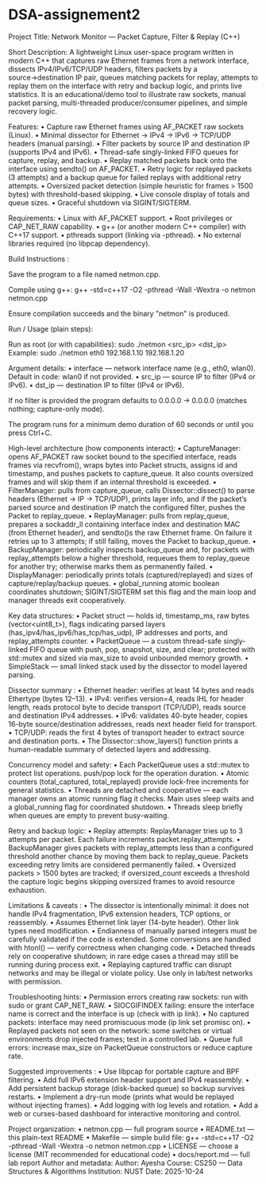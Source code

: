 # DSA-assignement2
Project Title:
Network Monitor — Packet Capture, Filter & Replay (C++)

Short Description:
A lightweight Linux user-space program written in modern C++ that captures raw Ethernet frames from a network interface, dissects IPv4/IPv6/TCP/UDP headers, filters packets by a source→destination IP pair, queues matching packets for replay, attempts to replay them on the interface with retry and backup logic, and prints live statistics. It is an educational/demo tool to illustrate raw sockets, manual packet parsing, multi-threaded producer/consumer pipelines, and simple recovery logic.

Features:
• Capture raw Ethernet frames using AF_PACKET raw sockets (Linux).
• Minimal dissector for Ethernet → IPv4 → IPv6 → TCP/UDP headers (manual parsing).
• Filter packets by source IP and destination IP (supports IPv4 and IPv6).
• Thread-safe singly-linked FIFO queues for capture, replay, and backup.
• Replay matched packets back onto the interface using sendto() on AF_PACKET.
• Retry logic for replayed packets (3 attempts) and a backup queue for failed replays with additional retry attempts.
• Oversized packet detection (simple heuristic for frames > 1500 bytes) with threshold-based skipping.
• Live console display of totals and queue sizes.
• Graceful shutdown via SIGINT/SIGTERM.

Requirements:
• Linux with AF_PACKET support.
• Root privileges or CAP_NET_RAW capability.
• g++ (or another modern C++ compiler) with C++17 support.
• pthreads support (linking via -pthread).
• No external libraries required (no libpcap dependency).

Build Instructions :

Save the program to a file named netmon.cpp.

Compile using g++: g++ -std=c++17 -O2 -pthread -Wall -Wextra -o netmon netmon.cpp

Ensure compilation succeeds and the binary "netmon" is produced.

Run / Usage (plain steps):

Run as root (or with capabilities): sudo ./netmon <interface> <src_ip> <dst_ip>
Example: sudo ./netmon eth0 192.168.1.10 192.168.1.20

Argument details:
• interface — network interface name (e.g., eth0, wlan0). Default in code: wlan0 if not provided.
• src_ip — source IP to filter (IPv4 or IPv6).
• dst_ip — destination IP to filter (IPv4 or IPv6).

If no filter is provided the program defaults to 0.0.0.0 -> 0.0.0.0 (matches nothing; capture-only mode).

The program runs for a minimum demo duration of 60 seconds or until you press Ctrl+C.

High-level architecture (how components interact):
• CaptureManager: opens AF_PACKET raw socket bound to the specified interface, reads frames via recvfrom(), wraps bytes into Packet structs, assigns id and timestamp, and pushes packets to capture_queue. It also counts oversized frames and will skip them if an internal threshold is exceeded.
• FilterManager: pulls from capture_queue, calls Dissector::dissect() to parse headers (Ethernet → IP → TCP/UDP), prints layer info, and if the packet’s parsed source and destination IP match the configured filter, pushes the Packet to replay_queue.
• ReplayManager: pulls from replay_queue, prepares a sockaddr_ll containing interface index and destination MAC (from Ethernet header), and sendto()s the raw Ethernet frame. On failure it retries up to 3 attempts; if still failing, moves the Packet to backup_queue.
• BackupManager: periodically inspects backup_queue and, for packets with replay_attempts below a higher threshold, requeues them to replay_queue for another try; otherwise marks them as permanently failed.
• DisplayManager: periodically prints totals (captured/replayed) and sizes of capture/replay/backup queues.
• global_running atomic boolean coordinates shutdown; SIGINT/SIGTERM set this flag and the main loop and manager threads exit cooperatively.

Key data structures:
• Packet struct — holds id, timestamp_ms, raw bytes (vector<uint8_t>), flags indicating parsed layers (has_ipv4/has_ipv6/has_tcp/has_udp), IP addresses and ports, and replay_attempts counter.
• PacketQueue<T> — a custom thread-safe singly-linked FIFO queue with push, pop, snapshot, size, and clear; protected with std::mutex and sized via max_size to avoid unbounded memory growth.
• SimpleStack<T> — small linked stack used by the dissector to model layered parsing.

Dissector summary :
• Ethernet header: verifies at least 14 bytes and reads Ethertype (bytes 12–13).
• IPv4: verifies version=4, reads IHL for header length, reads protocol byte to decide transport (TCP/UDP), reads source and destination IPv4 addresses.
• IPv6: validates 40-byte header, copies 16-byte source/destination addresses, reads next header field for transport.
• TCP/UDP: reads the first 4 bytes of transport header to extract source and destination ports.
• The Dissector::show_layers() function prints a human-readable summary of detected layers and addressing.

Concurrency model and safety:
• Each PacketQueue uses a std::mutex to protect list operations. push/pop lock for the operation duration.
• Atomic counters (total_captured, total_replayed) provide lock-free increments for general statistics.
• Threads are detached and cooperative — each manager owns an atomic running flag it checks. Main uses sleep waits and a global_running flag for coordinated shutdown.
• Threads sleep briefly when queues are empty to prevent busy-waiting.

Retry and backup logic:
• Replay attempts: ReplayManager tries up to 3 attempts per packet. Each failure increments packet.replay_attempts.
• BackupManager gives packets with replay_attempts less than a configured threshold another chance by moving them back to replay_queue. Packets exceeding retry limits are considered permanently failed.
• Oversized packets > 1500 bytes are tracked; if oversized_count exceeds a threshold the capture logic begins skipping oversized frames to avoid resource exhaustion.

Limitations & caveats :
• The dissector is intentionally minimal: it does not handle IPv4 fragmentation, IPv6 extension headers, TCP options, or reassembly.
• Assumes Ethernet link layer (14-byte header). Other link types need modification.
• Endianness of manually parsed integers must be carefully validated if the code is extended. Some conversions are handled with htonl() — verify correctness when changing code.
• Detached threads rely on cooperative shutdown; in rare edge cases a thread may still be running during process exit.
• Replaying captured traffic can disrupt networks and may be illegal or violate policy. Use only in lab/test networks with permission.

Troubleshooting hints:
• Permission errors creating raw sockets: run with sudo or grant CAP_NET_RAW.
• SIOCGIFINDEX failing: ensure the interface name is correct and the interface is up (check with ip link).
• No captured packets: interface may need promiscuous mode (ip link set <iface> promisc on).
• Replayed packets not seen on the network: some switches or virtual environments drop injected frames; test in a controlled lab.
• Queue full errors: increase max_size on PacketQueue constructors or reduce capture rate.

Suggested improvements :
• Use libpcap for portable capture and BPF filtering.
• Add full IPv6 extension header support and IPv4 reassembly.
• Add persistent backup storage (disk-backed queue) so backup survives restarts.
• Implement a dry-run mode (prints what would be replayed without injecting frames).
• Add logging with log levels and rotation.
• Add a web or curses-based dashboard for interactive monitoring and control.

Project organization:
• netmon.cpp — full program source
• README.txt — this plain-text README
• Makefile — simple build file: g++ -std=c++17 -O2 -pthread -Wall -Wextra -o netmon netmon.cpp
• LICENSE — choose a license (MIT recommended for educational code)
• docs/report.md — full lab report 
Author and metadata:
Author: Ayesha
Course: CS250 — Data Structures & Algorithms
Institution: NUST
Date: 2025-10-24
